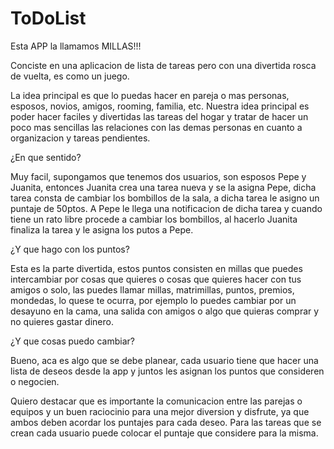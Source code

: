 # ToDoList

Esta APP la llamamos MILLAS!!!

Conciste en una aplicacion de lista de tareas pero con una divertida rosca de vuelta, es como un juego.

La idea principal es que lo puedas hacer en pareja o mas personas, esposos, novios, amigos, rooming, familia, etc. Nuestra idea principal es poder hacer faciles y divertidas las tareas del hogar y tratar de hacer un poco mas sencillas las relaciones con las demas personas en cuanto a organizacion y tareas pendientes.

¿En que sentido?

Muy facil, supongamos que tenemos dos usuarios, son esposos Pepe y Juanita, entonces Juanita crea una tarea nueva y se la asigna Pepe, dicha tarea consta de cambiar los bombillos de la sala, a dicha tarea le asigno un puntaje de 50ptos. A Pepe le llega una notificacion de dicha tarea y cuando tiene un rato libre procede a cambiar los bombillos, al hacerlo Juanita finaliza la tarea y le asigna los putos a Pepe.

¿Y que hago con los puntos?

Esta es la parte divertida, estos puntos consisten en millas que puedes intercambiar por cosas que quieres o cosas que quieres hacer con tus amigos o solo, las puedes llamar millas, matrimillas, puntos, premios, mondedas, lo quese te ocurra, por ejemplo lo puedes cambiar por un desayuno en la cama, una salida con amigos o algo que quieras comprar y no quieres gastar dinero.

¿Y que cosas puedo cambiar?

Bueno, aca es algo que se debe planear, cada usuario tiene que hacer una lista de deseos desde la app y juntos les asignan los puntos que consideren o negocien.

Quiero destacar que es importante la comunicacion entre las parejas o equipos y un buen raciocinio para una mejor diversion y disfrute, ya que ambos deben acordar los puntajes para cada deseo. Para las tareas que se crean cada usuario puede colocar el puntaje que considere para la misma.